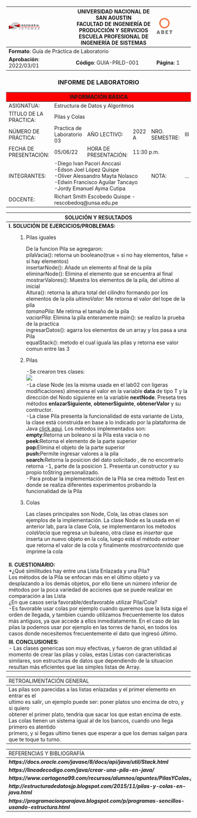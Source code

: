 <div align="center">
<table>
    <theader>
        <tr>
            <td><img src="https://github.com/rescobedoq/pw2/blob/main/epis.png?raw=true" alt="EPIS" style="width:50%; height:auto"/></td>
            <th>
                <span style="font-weight:bold;">UNIVERSIDAD NACIONAL DE SAN AGUSTIN</span><br />
                <span style="font-weight:bold;">FACULTAD DE INGENIERÍA DE PRODUCCIÓN Y SERVICIOS</span><br />
                <span style="font-weight:bold;">ESCUELA PROFESIONAL DE INGENIERÍA DE SISTEMAS</span>
            </th>
            <td><img src="https://github.com/rescobedoq/pw2/blob/main/abet.png?raw=true" alt="ABET" style="width:50%; height:auto"/></td>
        </tr>
    </theader>
    <tbody>
        <tr><td colspan="3"><span style="font-weight:bold;">Formato</span>: Guía de Práctica de Laboratorio</td></tr>
        <tr><td><span style="font-weight:bold;">Aprobación</span>:  2022/03/01</td><td><span style="font-weight:bold;">Código</span>: GUIA-PRLD-001</td><td><span style="font-weight:bold;">Página</span>: 1</td></tr>
    </tbody>
</table>
</div>
<div align="center">
 <h3>INFORME DE LABORATORIO</h3>
</div>
<table>
 <theader>
  <tr><th colspan="6" bgcolor="red">INFORMACIÓN BÁSICA</th></tr>
 </theader>
 <tbody>
  <tr><td>ASIGNATUA:</td><td colspan="5">Estructura de Datos y Algoritmos</td></tr>
  <tr><td>TÍTULO DE LA PRACTICA:</td><td colspan="5">Pilas y Colas<td></tr>
  <tr><td>NÚMERO DE PRÁCTICA:</td><td>Practica de Laboratorio 03</td><td>AÑO LECTIVO:</td><td>2022 A</td><td>NRO. SEMESTRE:</td><td>III</td></tr>
  <tr><td>FECHA DE PRESENTACIÓN:</td><td>05/06/22</td><td>HORA DE PRESENTACIÓN:</td><td colspan="3">11:30 p.m.</td></tr>
  <tr><td>INTEGRANTES:</td><td colspan="3">-Diego Ivan Pacori Anccasi<br>-Edson Joel López Quispe<br>-Oliver Alessandro Mayta Nolasco<br>-Edwin Francisco Aguilar Tancayo<br>-Jordy Emanuel Ayma Cutipa</td><td>NOTA:</td><td>...</td></tr>
  <tr><td>DOCENTE:</td><td colspan="5">Richart Smith Escobedo Quispe - rescobedoq@unsa.edu.pe</td></tr>
 </tbody>
</table>
<table>
 <theader>
  <tr><th>SOLUCIÓN Y RESULTADOS</th></tr>
 </theader>
 <tbody>
  <tr><td><strong>I. SOLUCIÓN DE EJERCICIOS/PROBLEMAS:</strong><br>
  <ul>
    <ol>
        <li>Pilas iguales</li>
            <p>De la funcion Pila se agregaron:<br>
               pilaVacia(): retorna un booleano(true = si no hay elementos, false = si hay elementos)<br>
               insertarNode(): Añade un elemento al final de la pila<br>
               eliminarNode(): Elimina el elemento que se encuentra al final<br>
               mostrarValores(): Muestra los elementos de la pila, del ultimo al inicial<br>
               Altura(): retorna la altura total del cilindro formando por los elementos de la pila
               <em>ultimoValor</em>: Me retorna el valor del tope de la pila<br>
               <em>tamanoPila</em>: Me retirna el tamaño de la pila<br><em>vaciarPila</em>: Elimina la pila enteramente
                main(): se realizo la prueba de la practica<br>
               ingresarDatos(): agarra los elementos de un array y los pasa a una Pila<br>
               equalStack(): metodo el cual iguala las pilas y retorna ese valor comun entre las 3</p>
        <li>Pilas</li>
        <p>-Se crearon tres clases:<br><img src="Imágenes_Pila/Pila_Clases.png"> <br>-La clase Node (es la misma usada en el lab02 con ligeras modificaciones) almecena el valor en la variable <strong>data</strong> de tipo T y la dirección del Nodo siguiente en la variable <strong>nextNode</strong>. Preseta tres métodos <strong>enlazarSiguiente</strong>, <strong>obtenerSiguinte</strong>, <strong>obtenerValor</strong> y su contructor.<br>-La clase Pila presenta la funcionalidad de esta variante de Lista, la clase está construida en base a lo indicado por la plataforma de Java <a href="https://docs.oracle.com/javase/8/docs/api/java/util/Stack.html">click aqui</a>. Los métodos implementados son:<br><strong>empty:</strong>Retorna un boleano si la Pila esta vacia o no<br><strong>peek:</strong>Retorna el elemento de la parte superior<br><strong>pop:</strong>Elimina el objeto de la parte superior<br><strong>push:</strong>Permite ingresar valores a la pila<br><strong>search:</strong>Retorna la posicion del dato solicitado , de no encontrarlo retorna -1, parte de la posicion 1. Presenta un constructor y su propio toString personalizado.<br>-Para probar la implementación de la Pila se crea método Test en donde se realiza diferentes experimentos probando la funcionalidad de la Pila</p>
        <li>Colas</li>
            <p>Las clases principales son Node, Cola, las otras clases son ejemplos de la implementación. La clase Node es la usada en el anterior lab, para la clase Cola, se implementaron los métodos <em>colaVacia</em> que regresa un buleano, otra clase es <em>insertar</em> que inserta un nuevo objeto en la cola, luego está el método <em>extraer</em> que retorna el valor de la cola y finalmente <em>mostrarcontenido</em> que imprime la cola</p>
    </ol>
  </ul>

  </td></tr>
  <tr><td><strong>II. CUESTIONARIO:</strong><br>*¿Qué similitudes hay entre una Lista Enlazada y una Pila?<br>Los métodos de la Pila se enfocan más en el último objeto y va desplazando a los demás objetos, por ello tiene un número inferior de métodos por la poca variedad de acciones que se puede realizar en comparación a las Lista<br>¿En que casos seria favorable/desfavorable utilizar Pila/Cola?<br>-Es favorable usar colas por ejemplo cuando queremos que la lista siga el orden de llegada, y tambien cuando utilizamos frecuentemente los datos más antiguos, ya que accede a ellos inmediatamente. En el caso de las pilas la podemos usar por ejemplo en las torres de hanoi, en todos los casos donde necesitemos frecuentemente el dato que ingresó último.  
  </td></tr>


  <tr><td><strong>III. CONCLUSIONES:</strong><br>- Las clases genericas son muy efectivas, y fueron de gran utilidad al momento de crear las pilas y colas, estas Listas con caracteristicas similares, son estructuras de datos que dependiendo de la situacion resultan más eficientes que las simples listas de Array. 
  </td></tr>
 </tbody>
</table>

<table>
 <theader>
  <tr><td>RETROALIMENTACIÓN GENERAL<br>
  </td><tr>
 </theader>
 <tbody>
  <tr><td>Las pilas son parecidas a las listas enlazadas y el primer elemento en entrar es el<br>ultimo es salir, un ejemplo puede ser: poner platos uno encima de otro, y si quiero<br>obtener el primer plato, tendria que sacar los que estan encima de este.<br>
  Las colas tienen un sistema igual al de los bancos, cuando uno llega primero es atentido <br>primero, y si llegas ultimo tienes que esperar a que los demas salgan para que te toque tu turno.</td></tr>
 </tbody>
</table>


<table>
 <theader>
  <tr><td>REFERENCIAS Y BIBLIOGRAFÍA</td><tr>
 </theader>
 <tbody>
  <tr><td><strong><em>https://docs.oracle.com/javase/8/docs/api/java/util/Stack.html</em></strong></td></tr>
  <tr><td><strong><em>https://lineadecodigo.com/java/crear-una-pila-en-java/</em></strong></td></tr>
  <tr><td><strong><em>https://www.cartagena99.com/recursos/alumnos/apuntes/PilasYColas.pdf</em></strong></td></tr>
  <tr><td><strong><em>http://estructuradedatosjp.blogspot.com/2015/11/pilas-y-colas-en-java.html</em></strong></td></tr>
  <tr><td><strong><em>https://programacionparajava.blogspot.com/p/programas-sencillos-usando-estructura.html</em></strong></td></tr>
 </tbody>
</table>
